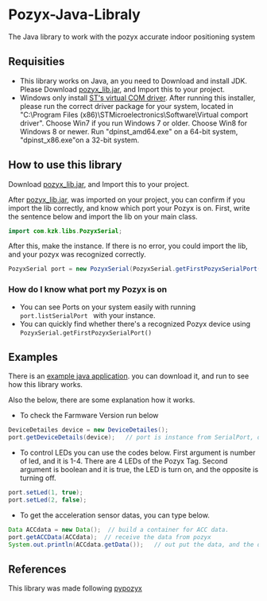 # Pozyx-Java-Libraly
The Java library to work with the pozyx accurate indoor positioning system

## Requisities

* This library works on Java, an you need to Download and install JDK. Please Download [pozyx_lib.jar](https://github.com/kzkyuta/Pozyx-Java-Library/blob/master/pozyx_lib/build/libs/pozyx_lib.jar), and Import this to your project.
* Windows only install [ST's virtual COM driver](https://www.st.com/content/st_com/en/products/development-tools/software-development-tools/stm32-software-development-tools/stm32-utilities/stsw-stm32102.html). After running this installer, please run the correct driver package for your system, located in "C:\Program Files (x86)\STMicroelectronics\Software\Virtual comport driver". Choose Win7 if you run Windows 7 or older. Choose Win8 for Windows 8 or newer. Run "dpinst_amd64.exe" on a 64-bit system, "dpinst_x86.exe"on a 32-bit system.

## How to use this library

Download [pozyx_lib.jar](https://github.com/kzkyuta/Pozyx-Java-Library/blob/master/pozyx_lib/build/libs/pozyx_lib.jar), and Import this to your project. 

After [pozyx_lib.jar](https://github.com/kzkyuta/Pozyx-Java-Library/blob/master/pozyx_lib/build/libs/pozyx_lib.jar), was imported on your project, you can confirm if you import the lib correctly, and know which port your Pozyx is on. 
First, write the sentence below and import the lib on your main class.

``` java
import com.kzk.libs.PozyxSerial;
```
After this, make the instance. If there is no error, you could import the lib, and your pozyx was recognized correctly.

```java
PozyxSerial port = new PozyxSerial(PozyxSerial.getFirstPozyxSerialPort());
```

### How do I know what port my Pozyx is on 

* You can see Ports on your system easily with running `port.listSerialPort ` with your instance.
* You can quickly find whether there's a recognized Pozyx device using `PozyxSerial.getFirstPozyxSerialPort()`

## Examples 

There is an [example java application](https://github.com/kzkyuta/Pozyx-Java-Library/blob/master/pozyx_app/src/main/java/com/kzk/apps/Main.java). you can download it, and run to see how this library works. 

Also the below, there are some explanation how it works. 

* To check the Farmware Version run below

```java 
DeviceDetailes device = new DeviceDetailes();
port.getDeviceDetails(device);   // port is instance from SerialPort, device is instance from DeviceDetailes
```

* To control LEDs you can use the codes below. First argument is number of led, and it is 1-4. There are 4 LEDs of the Pozyx Tag. Second argument is boolean and it is true, the LED is turn on, and the opposite is turning off.

```java 
port.setLed(1, true);
port.setLed(2, false);
```

* To get the acceleration sensor datas, you can type below.

```java 
Data ACCdata = new Data();  // build a container for ACC data.
port.getACCData(ACCdata);  // receive the data from pozyx
System.out.println(ACCdata.getData());   // out put the data, and the data type is Integer.
```

## References

This library was made following [pypozyx](https://github.com/pozyxLabs/Pozyx-Python-library)
